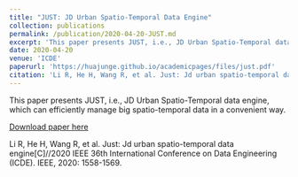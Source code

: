 ```yaml
---
title: "JUST: JD Urban Spatio-Temporal Data Engine"
collection: publications
permalink: /publication/2020-04-20-JUST.md
excerpt: 'This paper presents JUST, i.e., JD Urban Spatio-Temporal data engine, which can efficiently manage big spatio-temporal data in a convenient way.'
date: 2020-04-20
venue: 'ICDE'
paperurl: 'https://huajunge.github.io/academicpages/files/just.pdf'
citation: 'Li R, He H, Wang R, et al. Just: Jd urban spatio-temporal data engine[C]//2020 IEEE 36th International Conference on Data Engineering (ICDE). IEEE, 2020: 1558-1569.'
---
```

This paper presents JUST, i.e., JD Urban Spatio-Temporal data engine, which can efficiently manage big spatio-temporal data in a convenient way.

[Download paper here](https://huajunge.github.io/academicpages/files/just.pdf)

Li R, He H, Wang R, et al. Just: Jd urban spatio-temporal data engine[C]//2020 IEEE 36th International Conference on Data Engineering (ICDE). IEEE, 2020: 1558-1569.
